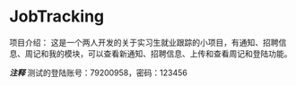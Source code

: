 # JobTracking
项目介绍：  这是一个两人开发的关于实习生就业跟踪的小项目，有通知、招聘信息、周记和我的模块，可以查看新通知、招聘信息、上传和查看周记和登陆功能。

***注释***
测试的登陆账号：79200958，密码：123456
